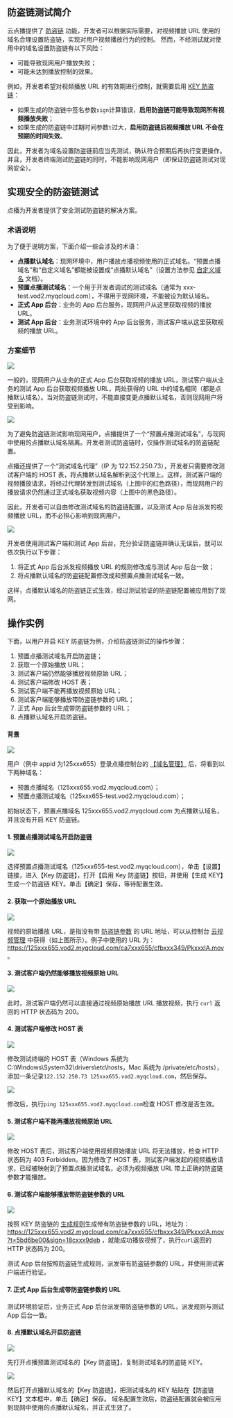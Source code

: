 ## 防盗链测试简介
云点播提供了 [防盗链](https://cloud.tencent.com/document/product/266/11243) 功能，开发者可以根据实际需要，对视频播放 URL 使用的域名合理设置防盗链，实现对用户视频播放行为的控制。
然而，不经测试就对使用中的域名设置防盗链有以下风险：

- 可能导致现网用户播放失败；
- 可能未达到播放控制的效果。

例如，开发者希望对视频播放 URL 的有效期进行控制，就需要启用 [KEY 防盗链](https://cloud.tencent.com/document/product/266/14047)：

* 如果生成的防盗链中签名参数`sign`计算错误，**启用防盗链可能导致现网所有视频播放失败**；
* 如果生成的防盗链中过期时间参数`t`过大，**启用防盗链后视频播放 URL 不会在预期的时间失效**。

因此，开发者为域名设置防盗链前应当先测试，确认符合预期后再执行变更操作。并且，开发者终端测试防盗链的同时，不能影响现网用户（即保证防盗链测试对现网安全）。

## 实现安全的防盗链测试

点播为开发者提供了安全测试防盗链的解决方案。

### 术语说明
为了便于说明方案，下面介绍一些会涉及的术语：

* **点播默认域名**：现网环境中，用户播放点播视频使用的正式域名。“预置点播域名”和“自定义域名”都能被设置成“点播默认域名”（设置方法参见 [自定义域名](https://cloud.tencent.com/document/product/266/33371) 文档）。
* **预置点播测试域名**：一个用于开发者调试的测试域名（通常为 xxx-test.vod2.myqcloud.com），不得用于现网环境，不能被设为默认域名。
* **正式 App 后台**：业务的 App 后台服务，现网用户从这里获取视频的播放 URL。
* **测试 App 后台**：业务测试环境中的 App 后台服务，测试客户端从这里获取视频的播放 URL。

### 方案细节

![](https://main.qcloudimg.com/raw/32a594bea5c60f42b771b642136f38da.png)

一般的，现网用户从业务的正式 App 后台获取视频的播放 URL，测试客户端从业务的测试 App 后台获取视频播放 URL，两处获得的 URL 中的域名相同（都是点播默认域名）。当对防盗链测试时，不能直接变更点播默认域名，否则现网用户将受到影响。

![](https://main.qcloudimg.com/raw/d30e92ecd859fb4bcd2a04735ac75244.png)

为了避免防盗链测试影响现网用户，点播提供了一个“预置点播测试域名”，与现网中使用的点播默认域名隔离。开发者测试防盗链时，仅操作测试域名的防盗链配置。

点播还提供了一个“测试域名代理”（IP 为 122.152.250.73），开发者只需要修改测试客户端的 HOST 表，将点播默认域名解析到这个代理上。这样，测试客户端的视频播放请求，将经过代理转发到测试域名（上图中的红色路径），而现网用户的播放请求仍然通过正式域名获取视频内容（上图中的黑色路径）。

因此，开发者可以自由修改测试域名的防盗链配置，以及测试 App 后台派发的视频播放 URL，而不必担心影响到现网用户。

![](https://main.qcloudimg.com/raw/52cf593ff3708e4045336da124408bd1.png)

开发者使用测试客户端和测试 App 后台，充分验证防盗链并确认无误后，就可以依次执行以下步骤：

1. 将正式 App 后台派发视频播放 URL 的规则修改成与测试 App 后台一致；
2. 将点播默认域名的防盗链配置修改成和预置点播测试域名一致。

这样，点播默认域名的防盗链正式生效，经过测试验证的防盗链配置被应用到了现网。

## 操作实例

下面，以用户开启 KEY 防盗链为例，介绍防盗链测试的操作步骤：

1. 预置点播测试域名开启防盗链；
2. 获取一个原始播放 URL；
3. 测试客户端仍然能够播放视频原始 URL；
4. 测试客户端修改 HOST 表；
5. 测试客户端不能再播放视频原始 URL；
6. 测试客户端能够播放带防盗链参数的 URL；
7. 正式 App 后台生成带防盗链参数的 URL；
8. 点播默认域名开启防盗链。

#### 背景

![](https://main.qcloudimg.com/raw/84cc91fa09ad8c873ebda36a64babe2e.png)

用户（例中 appid 为125xxx655）登录点播控制台的 [【域名管理】](https://console.cloud.tencent.com/video/domainsetting) 后，将看到以下两种域名：

* 预置点播域名（125xxx655.vod2.myqcloud.com）；
* 预置点播测试域名（125xxx655-test.vod2.myqcloud.com）；

初始状态下，预置点播域名 125xxx655.vod2.myqcloud.com 为点播默认域名，并且没有开启 KEY 防盗链。

#### 1. 预置点播测试域名开启防盗链

![](https://main.qcloudimg.com/raw/cd2c1b190dacc0cc81ce430592879d9d.png)

选择预置点播测试域名（125xxx655-test.vod2.myqcloud.com），单击【设置】链接，进入【Key 防盗链】，打开【启用 Key 防盗链】按钮，并使用【生成 KEY】生成一个防盗链 KEY。单击【确定】保存，等待配置生效。

#### 2. 获取一个原始播放 URL

![](https://main.qcloudimg.com/raw/24b6096fcd35611e17c28891abb8286e.png)

视频的原始播放 URL，是指没有带 [防盗链参数](https://cloud.tencent.com/document/product/266/14047#.E9.98.B2.E7.9B.97.E9.93.BE.E5.8F.82.E6.95.B0) 的 URL 地址，可以从控制台 [云视频管理](https://console.cloud.tencent.com/video/videolist) 中获得（如上图所示）。例子中使用的 URL 为：
https://125xxx655.vod2.myqcloud.com/ca7xxx655/cfbxxx349/PkxxxIA.mov 。

#### 3. 测试客户端仍然能够播放视频原始 URL

![](https://main.qcloudimg.com/raw/9485653f2e1af3168cd5e4cc2d2b229e.png)

此时，测试客户端仍然可以直接通过视频原始播放 URL 播放视频，执行 `curl` 返回的 HTTP 状态码为 200。

#### 4. 测试客户端修改 HOST 表

![](https://main.qcloudimg.com/raw/05dda9f07fd529e934e1ef388465a7fb.png)

修改测试终端的 HOST 表（Windows 系统为 C:\Windows\System32\drivers\etc\hosts，Mac 系统为 /private/etc/hosts），添加一条记录```122.152.250.73 125xxx655.vod2.myqcloud.com```，然后保存。

![](https://main.qcloudimg.com/raw/3508a9b669646c8ff44cac901e84e15b.png)

修改后，执行```ping 125xxx655.vod2.myqcloud.com```检查 HOST 修改是否生效。

#### 5. 测试客户端不能再播放视频原始 URL

![](https://main.qcloudimg.com/raw/8e1ebf9f8f53b5f4e78c12911c6af3b0.png)

修改 HOST 表后，测试客户端使用视频原始播放 URL 将无法播放，检查 HTTP 状态码为 403 Forbidden。因为修改了 HOST 表，测试客户端发起的视频播放请求，已经被映射到了预置点播测试域名，必须为视频播放 URL 带上正确的防盗链参数才能播放。

#### 6. 测试客户端能够播放带防盗链参数的 URL

![](https://main.qcloudimg.com/raw/8c4985daa67de7ce351ed184a97bf65c.png)

按照 KEY 防盗链的 [生成规则](https://cloud.tencent.com/document/product/266/14047#.E9.98.B2.E7.9B.97.E9.93.BE-url-.E7.94.9F.E6.88.90.E6.96.B9.E5.BC.8F)生成带有防盗链参数的 URL，地址为：https://125xxx655.vod2.myqcloud.com/ca7xxx655/cfbxxx349/PkxxxIA.mov?t=5bd6be00&sign=18cxxx9deb ，就能成功播放视频了，执行```curl```返回的 HTTP 状态码为 200。

测试 App 后台按照防盗链生成规则，派发带有防盗链参数的 URL，并使用测试客户端进行验证。

#### 7. 正式 App 后台生成带防盗链参数的 URL

测试环境验证后，业务正式 App 后台派发带防盗链参数的 URL，派发规则与测试 App 后台一致。

#### 8. 点播默认域名开启防盗链

![](https://main.qcloudimg.com/raw/b7aa1e58a32e04af386e31be6cfa8aea.png)

先打开点播预置测试域名的【Key 防盗链】，复制测试域名的防盗链 KEY。

![](https://main.qcloudimg.com/raw/f1292356dbb4fb55b044858946986ede.png)

然后打开点播默认域名的【Key 防盗链】，把测试域名的 KEY 粘贴在【防盗链 KEY】文本框中，单击【确定】保存。
域名配置生效后，防盗链配置就会被应用到现网中使用的点播默认域名，并正式生效了。
